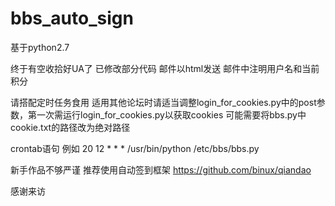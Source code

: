 # bbs_auto_sign

基于python2.7

终于有空收拾好UA了 
已修改部分代码 邮件以html发送  邮件中注明用户名和当前积分

请搭配定时任务食用 适用其他论坛时请适当调整login_for_cookies.py中的post参数，第一次需运行login_for_cookies.py以获取cookies
可能需要将bbs.py中cookie.txt的路径改为绝对路径

crontab语句 例如 
20 12 * * * /usr/bin/python /etc/bbs/bbs.py

新手作品不够严谨 推荐使用自动签到框架 https://github.com/binux/qiandao

感谢来访
